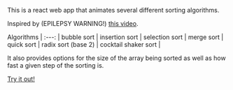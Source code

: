 

This is a react web app that animates several different sorting algorithms.

Inspired by (EPILEPSY WARNING!) [this video](https://www.youtube.com/watch?v=kPRA0W1kECg). 


Algorithms
| :---: |
bubble sort    |
insertion sort |
selection sort |
merge sort     |
quick sort     |
radix sort (base 2) |
cocktail shaker sort |

It also provides options for the size of the array being sorted as well as how fast a given step of the sorting is.

[Try it out!](https://sixchar.github.io/sorting-animations/)





